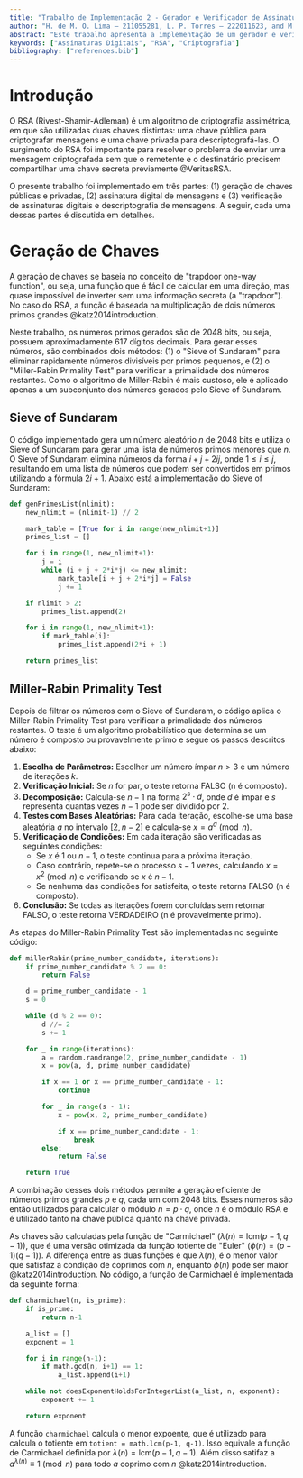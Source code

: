 ```yaml
---
title: "Trabalho de Implementação 2 - Gerador e Verificador de Assinaturas Digitais RSA"
author: "H. de M. O. Lima – 211055281, L. P. Torres – 222011623, and M. N. Miyata – 180126890"
abstract: "Este trabalho apresenta a implementação de um gerador e verificador de assinaturas digitais utilizando o algoritmo RSA. O objetivo é garantir a autenticidade e integridade das mensagens trocadas entre as partes envolvidas. A implementação inclui a geração de chaves públicas e privadas, a assinatura digital de mensagens e a verificação dessas assinaturas. O trabalho também discute os desafios enfrentados durante o desenvolvimento e as soluções adotadas para superá-los."
keywords: ["Assinaturas Digitais", "RSA", "Criptografia"]
bibliography: ["references.bib"]
---
```


# Introdução

O RSA (Rivest-Shamir-Adleman) é um algoritmo de criptografia assimétrica, em que são utilizadas duas chaves distintas: uma chave pública para criptografar mensagens e uma chave privada para descriptografá-las. O surgimento do RSA foi
importante para resolver o problema de enviar uma mensagem criptografada sem que o remetente e o destinatário precisem compartilhar uma chave secreta previamente @VeritasRSA.

O presente trabalho foi implementado em três partes: (1) geração de chaves públicas e privadas, (2) assinatura digital de mensagens e (3) verificação de assinaturas digitais e descriptografia de mensagens. A seguir, cada uma dessas partes é discutida em detalhes.

# Geração de Chaves

A geração de chaves se baseia no conceito de "trapdoor one-way function", ou seja, uma função que é fácil de calcular em uma direção, mas quase impossível de inverter sem uma informação secreta (a "trapdoor"). No caso do RSA, a função é baseada na multiplicação de dois números primos grandes @katz2014introduction.

Neste trabalho, os números primos gerados são de 2048 bits, ou seja, possuem aproximadamente 617 dígitos decimais. Para gerar esses números, são combinados dois métodos: (1) o "Sieve of Sundaram" para eliminar rapidamente números divisíveis por primos pequenos, e (2) o "Miller-Rabin Primality Test" para verificar a primalidade dos números restantes. Como o algoritmo de Miller-Rabin é mais custoso, ele é aplicado apenas a um subconjunto dos números gerados pelo Sieve of Sundaram.

## Sieve of Sundaram
O código implementado gera um número aleatório $n$ de 2048 bits e utiliza o Sieve of Sundaram para gerar uma lista de números primos menores que $n$. O Sieve of Sundaram elimina números da forma $i + j + 2ij$, onde $1 \le i \le j$, resultando em uma lista de números que podem ser convertidos em primos utilizando a fórmula $2i + 1$. Abaixo está a implementação do Sieve of Sundaram:

```python
def genPrimesList(nlimit):
    new_nlimit = (nlimit-1) // 2

    mark_table = [True for i in range(new_nlimit+1)]
    primes_list = []

    for i in range(1, new_nlimit+1):
        j = i
        while (i + j + 2*i*j) <= new_nlimit:
            mark_table[i + j + 2*i*j] = False
            j += 1

    if nlimit > 2:
        primes_list.append(2)

    for i in range(1, new_nlimit+1):
        if mark_table[i]:
            primes_list.append(2*i + 1)

    return primes_list
```

## Miller-Rabin Primality Test
Depois de filtrar os números com o Sieve of Sundaram, o código aplica o Miller-Rabin Primality Test para verificar a primalidade dos números restantes. O teste é um algoritmo probabilístico que determina se um número é composto ou provavelmente primo e segue os passos descritos abaixo:

1. **Escolha de Parâmetros:**
Escolher um número ímpar $n > 3$ e um número de iterações $k$.
2. **Verificação Inicial:**
Se $n$ for par, o teste retorna FALSO (n é composto).
3. **Decomposição:**
Calcula-se $n-1$ na forma $2^s \cdot d$, onde $d$ é ímpar e $s$ representa quantas vezes $n-1$ pode ser dividido por 2.
4. **Testes com Bases Aleatórias:**
Para cada iteração, escolhe-se uma base aleatória $a$ no intervalo $[2, n-2]$ e calcula-se $x = a^d \pmod{n}$.
5. **Verificação de Condições:**
Em cada iteração são verificadas as seguintes condições:
   - Se $x$ é 1 ou $n-1$, o teste continua para a próxima iteração.
   - Caso contrário, repete-se o processo $s-1$ vezes, calculando $x = x^2 \pmod{n}$ e verificando se $x$ é $n-1$.
   - Se nenhuma das condições for satisfeita, o teste retorna FALSO (n é composto).
6. **Conclusão:**
Se todas as iterações forem concluídas sem retornar FALSO, o teste retorna VERDADEIRO (n é provavelmente primo).

As etapas do Miller-Rabin Primality Test são implementadas no seguinte código:

```python
def millerRabin(prime_number_candidate, iterations):
    if prime_number_candidate % 2 == 0:
        return False

    d = prime_number_candidate - 1
    s = 0

    while (d % 2 == 0):
        d //= 2
        s += 1

    for _ in range(iterations):
        a = random.randrange(2, prime_number_candidate - 1)
        x = pow(a, d, prime_number_candidate)

        if x == 1 or x == prime_number_candidate - 1:
            continue

        for _ in range(s - 1):
            x = pow(x, 2, prime_number_candidate)

            if x == prime_number_candidate - 1:
                break
        else:
            return False

    return True
```
A combinação desses dois métodos permite a geração eficiente de números primos grandes $p$ e $q$, cada um com 2048 bits. Esses números são então utilizados para calcular o módulo $n = p \cdot q$, onde $n$ é o módulo RSA e é utilizado tanto na chave pública quanto na chave privada. 

As chaves são calculadas pela função de "Carmichael" ($\lambda(n) = \text{lcm}(p-1, q-1)$), que é uma versão otimizada da função totiente de "Euler" ($\phi(n) = (p-1)(q-1)$). A diferença entre as duas funções é que $\lambda(n)$, é o menor valor que satisfaz a condição de coprimos com $n$, enquanto $\phi(n)$ pode ser maior @katz2014introduction. No código, a função de Carmichael é implementada da seguinte forma:

```python
def charmichael(n, is_prime):
    if is_prime:
        return n-1

    a_list = []
    exponent = 1

    for i in range(n-1):
        if math.gcd(n, i+1) == 1:
            a_list.append(i+1)

    while not doesExponentHoldsForIntegerList(a_list, n, exponent):
        exponent += 1

    return exponent
```

A função `charmichael` calcula o menor expoente, que é utilizado para calcula o totiente em `totient = math.lcm(p-1, q-1)`. Isso equivale a função de Carmichael definida por $\lambda(n) = \text{lcm}(p-1, q-1)$. Além disso satifaz a $a^{\lambda(n)} \equiv 1 \pmod{n}$ para todo $a$ coprimo com $n$ @katz2014introduction.





